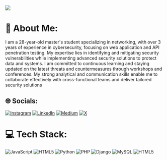 [![](https://visitcount.itsvg.in/api?id=miladkeivanfar&icon=0&color=4)](https://visitcount.itsvg.in)
---

# 💫 About Me:
I am a 28-year-old master's student specializing in networking, with over 3 years of experience in cybersecurity, focusing on web application and API penetration testing. My expertise lies in identifying and mitigating security vulnerabilities while implementing advanced security solutions to protect data and systems. I am committed to continuous learning and staying updated on the latest threats and countermeasures through workshops and conferences. My strong analytical and communication skills enable me to collaborate effectively with cross-functional teams and deliver tailored security solutions


## 🌐 Socials:
[![Instagram](https://img.shields.io/badge/Instagram-%23E4405F.svg?logo=Instagram&logoColor=white)](https://instagram.com/miladkeivanfar) [![LinkedIn](https://img.shields.io/badge/LinkedIn-%230077B5.svg?logo=linkedin&logoColor=white)](https://ir.linkedin.com/in/milad-keivanfar-6b02a6284) [![Medium](https://img.shields.io/badge/Medium-12100E?logo=medium&logoColor=white)](https://medium.com/@miladkeivanfar) [![X](https://img.shields.io/badge/X-black.svg?logo=X&logoColor=white)](https://x.com/miladkeivanfar) 

# 💻 Tech Stack:
![JavaScript](https://img.shields.io/badge/javascript-%23323330.svg?style=flat&logo=javascript&logoColor=%23F7DF1E) ![HTML5](https://img.shields.io/badge/html5-%23E34F26.svg?style=flat&logo=html5&logoColor=white) ![Python](https://img.shields.io/badge/python-3670A0?style=flat&logo=python&logoColor=ffdd54) ![PHP](https://img.shields.io/badge/php-%23777BB4.svg?style=flat&logo=php&logoColor=white) ![Django](https://img.shields.io/badge/django-%23092E20.svg?style=flat&logo=django&logoColor=white) ![MySQL](https://img.shields.io/badge/mysql-4479A1.svg?style=flat&logo=mysql&logoColor=white) ![HTML5](https://img.shields.io/badge/html5-%23E34F26.svg?style=flat&logo=html5&logoColor=white)



